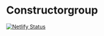 # Constructorgroup

[![Netlify Status](https://api.netlify.com/api/v1/badges/aba70988-9f3a-4995-946d-e646b7b58327/deploy-status)](https://app.netlify.com/sites/constructorgroup/deploys)
